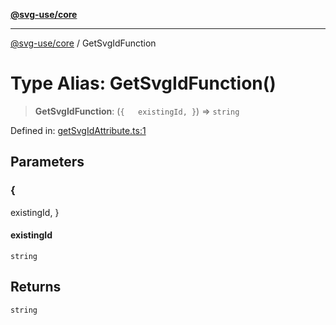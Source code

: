 [**@svg-use/core**](../README.md)

---

[@svg-use/core](../README.md) / GetSvgIdFunction

# Type Alias: GetSvgIdFunction()

> **GetSvgIdFunction**: (`{   existingId, }`) => `string`

Defined in:
[getSvgIdAttribute.ts:1](https://github.com/fpapado/svg-use/blob/main/packages/core/src/getSvgIdAttribute.ts#L1)

## Parameters

### \{

existingId, \}

#### existingId

`string`

## Returns

`string`
